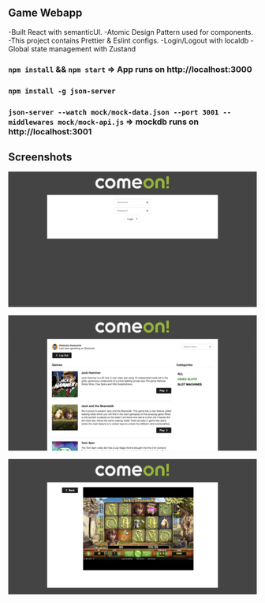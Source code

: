 ## Game Webapp

-Built React with semanticUI.
-Atomic Design Pattern used for components.
-This project contains Prettier & Eslint configs.
-Login/Logout with localdb
-Global state management with Zustand

### `npm install` && `npm start` => App runs on http://localhost:3000
### `npm install -g json-server`
### `json-server --watch mock/mock-data.json --port 3001 --middlewares mock/mock-api.js` => mockdb runs on http://localhost:3001
## Screenshots

![Screenshot](screenshots/screenshot1.png)

![Screenshot](screenshots/screenshot2.png)

![Screenshot](screenshots/screenshot3.png)
